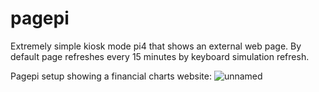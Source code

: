 # pagepi
Extremely simple kiosk mode pi4 that shows an external web page. By default page refreshes every 15 minutes by keyboard simulation refresh. 

Pagepi setup showing a financial charts website:
![unnamed](https://github.com/ugotapi/pagepi/assets/14945441/8a75fcaf-559f-4726-9a78-fe416704bafa)

